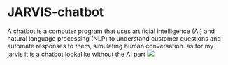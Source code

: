 # JARVIS-chatbot

A chatbot is a computer program that uses artificial intelligence (AI) and natural language processing (NLP) to understand customer questions and automate responses to them, simulating human conversation.
as for my jarvis it is a chatbot lookalike without the AI part
<img src="https://www.drift.com/wp-content/uploads/2019/08/2009-HowRuleBasedChatbotWorks-1.png">
